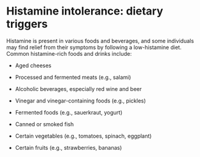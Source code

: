 <!--
source: gpt-3 + jph editing
tags: triggers
-->

# Histamine intolerance: dietary triggers

Histamine is present in various foods and beverages, and some individuals may find relief from their symptoms by following a low-histamine diet. Common histamine-rich foods and drinks include:

* Aged cheeses

* Processed and fermented meats (e.g., salami)

* Alcoholic beverages, especially red wine and beer

* Vinegar and vinegar-containing foods (e.g., pickles)

* Fermented foods (e.g., sauerkraut, yogurt)

* Canned or smoked fish

* Certain vegetables (e.g., tomatoes, spinach, eggplant)

* Certain fruits (e.g., strawberries, bananas)
